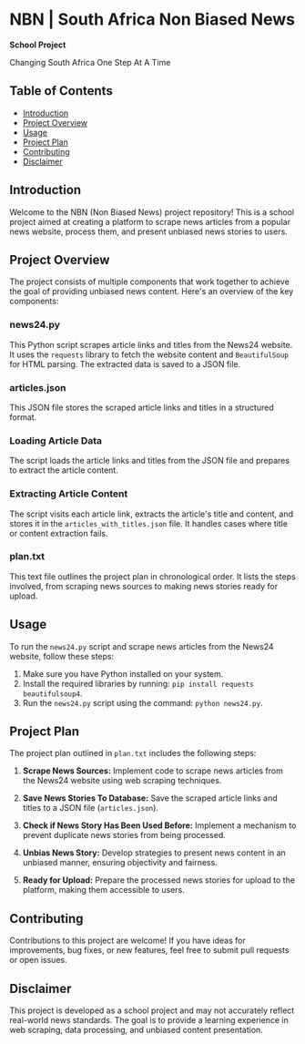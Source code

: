 # NBN | South Africa Non Biased News
**School Project**

Changing South Africa One Step At A Time

## Table of Contents
- [Introduction](#introduction)
- [Project Overview](#project-overview)
- [Usage](#usage)
- [Project Plan](#project-plan)
- [Contributing](#contributing)
- [Disclaimer](#disclaimer)

## Introduction
Welcome to the NBN (Non Biased News) project repository! This is a school project aimed at creating a platform to scrape news articles from a popular news website, process them, and present unbiased news stories to users.

## Project Overview
The project consists of multiple components that work together to achieve the goal of providing unbiased news content. Here's an overview of the key components:

### news24.py
This Python script scrapes article links and titles from the News24 website. It uses the `requests` library to fetch the website content and `BeautifulSoup` for HTML parsing. The extracted data is saved to a JSON file.

### articles.json
This JSON file stores the scraped article links and titles in a structured format.

### Loading Article Data
The script loads the article links and titles from the JSON file and prepares to extract the article content.

### Extracting Article Content
The script visits each article link, extracts the article's title and content, and stores it in the `articles_with_titles.json` file. It handles cases where title or content extraction fails.

### plan.txt
This text file outlines the project plan in chronological order. It lists the steps involved, from scraping news sources to making news stories ready for upload.

## Usage
To run the `news24.py` script and scrape news articles from the News24 website, follow these steps:

1. Make sure you have Python installed on your system.
2. Install the required libraries by running: `pip install requests beautifulsoup4`.
3. Run the `news24.py` script using the command: `python news24.py`.

## Project Plan
The project plan outlined in `plan.txt` includes the following steps:

1. **Scrape News Sources:** Implement code to scrape news articles from the News24 website using web scraping techniques.

2. **Save News Stories To Database:** Save the scraped article links and titles to a JSON file (`articles.json`).

3. **Check if News Story Has Been Used Before:** Implement a mechanism to prevent duplicate news stories from being processed.

4. **Unbias News Story:** Develop strategies to present news content in an unbiased manner, ensuring objectivity and fairness.

5. **Ready for Upload:** Prepare the processed news stories for upload to the platform, making them accessible to users.

## Contributing
Contributions to this project are welcome! If you have ideas for improvements, bug fixes, or new features, feel free to submit pull requests or open issues.

## Disclaimer
This project is developed as a school project and may not accurately reflect real-world news standards. The goal is to provide a learning experience in web scraping, data processing, and unbiased content presentation.
